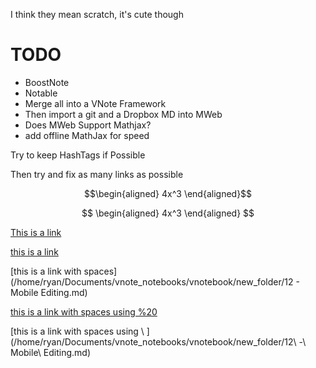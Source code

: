 I think they mean scratch, it's cute though

# TODO

+ BoostNote
+ Notable
+ Merge all into a VNote Framework
+ Then import a git and a Dropbox MD into MWeb
+ Does MWeb Support Mathjax?
+ add offline MathJax for speed

Try to keep HashTags if Possible

Then try and fix as many links as possible




$$\begin{aligned}
4x^3
\end{aligned}$$



$$
\begin{aligned}
4x^3
\end{aligned}
$$


[This is a link](./PCA-PrincipalComponentAnalysis_10_IntroDataSci.md)

[this is a link](/home/ryan/Documents/vnote_notebooks/vnotebook/new_folder/PCA-PrincipalComponentAnalysis_10_IntroDataSci.md)


[this is a link with spaces](/home/ryan/Documents/vnote_notebooks/vnotebook/new_folder/12 - Mobile Editing.md)

[this is a link with spaces using %20](/home/ryan/Documents/vnote_notebooks/vnotebook/new_folder/12%20-%20Mobile%20Editing.md)

[this is a link with spaces using \ ](/home/ryan/Documents/vnote_notebooks/vnotebook/new_folder/12\ -\ Mobile\ Editing.md)





